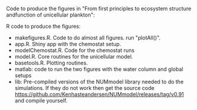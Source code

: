 Code to produce the figures in "From first principles to ecosystem structure andfunction of unicellular plankton":

R code to produce the figures:

 * makefigures.R. Code to do almost all figures. run "plotAll()".
 * app.R. Shiny app with the chemostat setup.
 * modelChemostat.R. Code for the chemostat runs
 * model.R. Core routines for the unicellular model.
 * basetools.R. Plotting routines.
 * matlab: code to run the two figures with the water column and global setups
 * lib: Pre-compiled versions of the NUMmodel library needed to do the simulations. If they do not work then get the source code https://github.com/Kenhasteandersen/NUMmodel/releases/tag/v0.91 and compile yourself.
